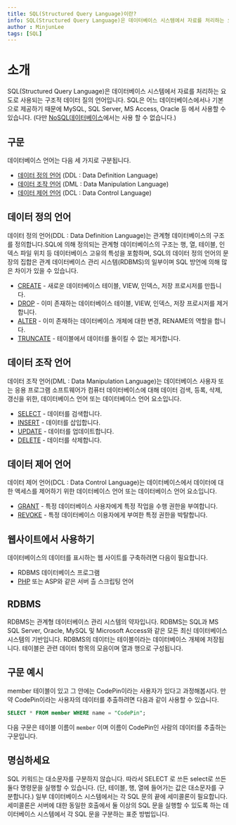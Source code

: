 ```yaml
---
title: SQL(Structured Query Language)이란?
info: SQL(Structured Query Language)은 데이터베이스 시스템에서 자료를 처리하는 요도로 사용되는 구조적 데이터 질의 언어입니다. SQL은 어느 데이터베이스에서나 기본으로 제공하기 때문에 MySQL, SQL Server, MS Access, Oracle 등 에서 사용할 수 있습니다.
author : MinjunLee
tags: [SQL]
---
```


# 소개
SQL(Structured Query Language)은 데이터베이스 시스템에서 자료를 처리하는 요도로 사용되는 구조적 데이터 질의 언어입니다. SQL은 어느 데이터베이스에서나 기본으로 제공하기 때문에 MySQL, SQL Server, MS Access, Oracle 등 에서 사용할 수 있습니다. (다만 [NoSQL데이터베이스](https://wade.pw/dictionary/nosql)에서는 사용 할 수 없습니다.)

## 구문
데이터베이스 언어는 다음 세 가지로 구분됩니다.

- [데이터 정의 언어](https://wade.pw/sql/introduction#데이터-정의-언어) (DDL : Data Definition Language)
- [데이터 조작 언어](https://wade.pw/sql/introduction#데이터-조작-언어) (DML : Data Manipulation Language)
- [데이터 제어 언어](https://wade.pw/sql/introduction#데이터-제어-언어) (DCL : Data Control Language)

## 데이터 정의 언어
데이터 정의 언어(DDL : Data Definition Language)는 관계형 데이터베이스의 구조를 정의합니다.SQL에 의해 정의되는 관계형 데이터베이스의 구조는 행, 열, 테이블, 인덱스 파일 위치 등 데이터베이스 고유의 특성을 포함하며, SQL의 데이터 정의 언어의 문장의 집합은 관계 데이터베이스 관리 시스템(RDBMS)의 일부이며 SQL 방언에 의해 많은 차이가 있을 수 있습니다.

- [CREATE](https://wade.pw/sql/create) - 새로운 데이터베이스 테이블, VIEW, 인덱스, 저장 프로시저를 만듭니다.
- [DROP](https://wade.pw/sql/drop) - 이미 존재하는 데이터베이스 테이블, VIEW, 인덱스, 저장 프로시저를 제거합니다.
- [ALTER](https://wade.pw/sql/alter) - 이미 존재하는 데이터베이스 개체에 대한 변경, RENAME의 역할을 합니다.
- [TRUNCATE](https://wade.pw/sql/truncate) - 테이블에서 데이터를 돌이킬 수 없는 제거합니다.

## 데이터 조작 언어
데이터 조작 언어(DML : Data Manipulation Language)는 데이터베이스 사용자 또는 응용 프로그램 소프트웨어가 컴퓨터 데이터베이스에 대해 데이터 검색, 등록, 삭제, 갱신을 위한, 데이터베이스 언어 또는 데이터베이스 언어 요소입니다.

- [SELECT](https://wade.pw/sql/select) - 데이터를 검색합니다.
- [INSERT](https://wade.pw/sql/insert) - 데이터를 삽입합니다.
- [UPDATE](https://wade.pw/sql/update) - 데이터를 업데이트합니다.
- [DELETE](https://wade.pw/sql/delete) - 데이터를 삭제합니다.

## 데이터 제어 언어
데이터 제어 언어(DCL : Data Control Language)는 데이터베이스에서 데이터에 대한 액세스를 제어하기 위한 데이터베이스 언어 또는 데이터베이스 언어 요소입니다.

- [GRANT](https://wade.pw/sql/grant) - 특정 데이터베이스 사용자에게 특정 작업을 수행 권한을 부여합니다.
- [REVOKE](https://wade.pw/sql/revoke) - 특정 데이터베이스 이용자에게 부여한 특정 권한을 박탈합니다.

## 웹사이트에서 사용하기
데이터베이스의 데이터를 표시하는 웹 사이트를 구축하려면 다음이 필요합니다.
- RDBMS 데이터베이스 프로그램
- [PHP](https://wade.pw/php/introduction) 또는 ASP와 같은 서버 츨 스크립팅 언어

## RDBMS
RDBMS는 관계형 데이터베이스 관리 시스템의 약자입니다. RDBMS는 SQL과 MS SQL Server, Oracle, MySQL 및 Microsoft Access와 같은 모든 최신 데이터베이스 시스템의 기반입니다. RDBMS의 데이터는 테이블이라는 데이터베이스 개체에 저장됩니다. 테이블은 관련 데이터 항목의 모음이며 열과 행으로 구성됩니다.

## 구문 예시
member 테이블이 있고 그 안에는 CodePin이라는 사용자가 있다고 과정해봅시다.
만약 CodePin이라는 사용자의 데이터를 추출하려면 다음과 같이 사용할 수 있습니다.

```sql
SELECT * FROM member WHERE name = "CodePin";
```

다음 구문은 테이블 이름이 `member` 이며 이름이 CodePin인 사람의 데이터를 추출하는 구문입니다.

## 명심하세요
SQL 키워드는 대소문자를 구분하지 않습니다. 따라서 SELECT 로 쓰든 select로 쓰든 둘다 명령문을 실행할 수 있습니다. (단, 테이블, 행, 열에 들어가는 값은 대소문자를 구분합니다.)
일부 데이터베이스 시스템에서는 각 SQL 문의 끝에 세미콜론이 필요합니다. 세미콜론은 서버에 대한 동일한 호출에서 둘 이상의 SQL 문을 실행할 수 있도록 하는 데이터베이스 시스템에서 각 SQL 문을 구분하는 표준 방법입니다.
